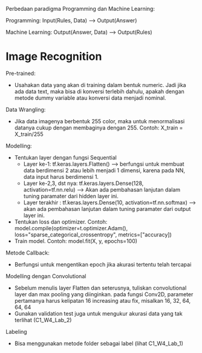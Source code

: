 Perbedaan paradigma Programming dan Machine Learning:

Programming:
Input(Rules, Data) --> Output(Answer)

Machine Learning:
Output(Answer, Data) --> Output(Rules)

# Image Recognition

Pre-trained:
- Usahakan data yang akan di training dalam bentuk numeric. Jadi jika ada data text, maka bisa di konversi terlebih dahulu, apakah dengan metode dummy variable atau konversi data menjadi nominal.

Data Wrangling:
- Jika data imagenya berbentuk 255 color, maka untuk menormalisasi datanya cukup dengan membaginya dengan 255. Contoh: X_train = X_train/255

Modelling:
- Tentukan layer dengan fungsi Sequential
    - Layer ke-1: tf.keras.layers.Flatten() --> berfungsi untuk membuat data berdimensi 2 atau lebih menjadi 1 dimensi, karena pada NN, data input harus berdimensi 1.
    - Layer ke-2,3, dst nya: tf.keras.layers.Dense(128, activation=tf.nn.relu) --> Akan ada pembahasan lanjutan dalam tuning paramater dari hidden layer ini.
    - Layer terakhir : tf.keras.layers.Dense(10, activation=tf.nn.softmax) --> akan ada pembahasan lanjutan dalam tuning paramater dari output layer ini.
- Tentukan loss dan optimizer. Contoh: model.compile(optimizer=t.optimizer.Adam(), loss="sparse_categorical_crossentropy", metrics=["accuracy])
- Train model. Contoh: model.fit(X, y, epochs=100)

Metode Callback:
- Berfungsi untuk mengentikan epoch jika akurasi tertentu telah tercapai

Modelling dengan Convolutional
- Sebelum menulis layer Flatten dan seterusnya, tuliskan convolutional layer dan max pooling yang diinginkan. pada fungsi Conv2D, parameter pertamanya harus kelipatan 16 increasing atau fix, misalkan 16, 32, 64, 64, 64
- Gunakan validation test juga untuk mengukur akurasi data yang tak terlihat (C1_W4_Lab_2)

Labeling
- Bisa menggunakan metode folder sebagai label (lihat C1_W4_Lab_1)


